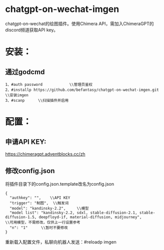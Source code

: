 # chatgpt-on-wechat-imgen

chatgpt-on-wechat的绘图插件。使用Chimera API，需加入ChimeraGPT的discord频道获取API key。

# 安装：
## 通过godcmd
	1、#auth password			\\管理员鉴权
	2、#installp https://github.com/befantasy/chatgpt-on-wechat-imgen.git     \\安装imgen
	3、#scanp      \\扫描插件并启用
  
#	配置：
## 申请API KEY:
https://chimeragpt.adventblocks.cc/zh

## 修改config.json
将插件目录下的config.json.template改名为config.json
```
{
  "authkey": "",	\\API KEY
  "trigger": "制图", 	\\触发词
  "model": "kandinsky-2.2", 	\\模型
  "model list": "kandinsky-2.2, sdxl, stable-diffusion-2.1, stable-diffusion-1.5, deepfloyd-if, material-diffusion, midjourney",		\\可用模型，不需修改，仅供上一行设置参考
  "n": "1"		\\暂时不要修改
}

```

重新载入配置文件，私聊向机器人发送：#reloadp imgen
